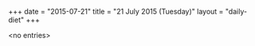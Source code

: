 +++
date = "2015-07-21"
title = "21 July 2015 (Tuesday)"
layout = "daily-diet"
+++


\<no entries\>
